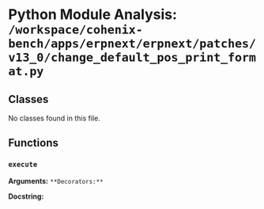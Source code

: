 # Python Module Analysis: `/workspace/cohenix-bench/apps/erpnext/erpnext/patches/v13_0/change_default_pos_print_format.py`

## Classes

No classes found in this file.


## Functions

### `execute`
**Arguments:** ``
**Decorators:** ``

**Docstring:**
```

```

